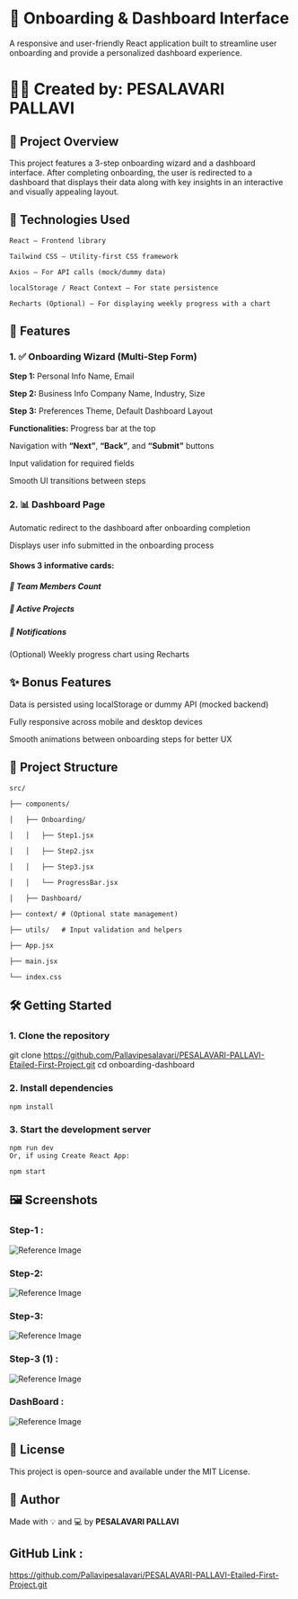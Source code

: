 # 🧩 Onboarding & Dashboard Interface
A responsive and user-friendly React application built to streamline user onboarding and provide a personalized dashboard experience.

# 👩‍💻 Created by: PESALAVARI PALLAVI

## 📌 Project Overview
This project features a 3-step onboarding wizard and a dashboard interface. After completing onboarding, the user is redirected to a dashboard that displays their data along with key insights in an interactive and visually appealing layout.

## 🚀 Technologies Used
    React – Frontend library

    Tailwind CSS – Utility-first CSS framework

    Axios – For API calls (mock/dummy data)

    localStorage / React Context – For state persistence

    Recharts (Optional) – For displaying weekly progress with a chart

## 🧱 Features

### 1. ✅ Onboarding Wizard (Multi-Step Form)

**Step 1:**  Personal Info
Name, Email

**Step 2:** Business Info
Company Name, Industry, Size

**Step 3:** Preferences
Theme, Default Dashboard Layout

**Functionalities:**
Progress bar at the top

Navigation with **“Next”**, **“Back”**, and **“Submit”** buttons

Input validation for required fields

Smooth UI transitions between steps

### 2. 📊 Dashboard Page
Automatic redirect to the dashboard after onboarding completion

Displays user info submitted in the onboarding process

#### Shows 3 informative cards:

##### 👥 Team Members Count

##### 📁 Active Projects

##### 🔔 Notifications

(Optional) Weekly progress chart using Recharts

## ✨ Bonus Features
Data is persisted using localStorage or dummy API (mocked backend)

Fully responsive across mobile and desktop devices

Smooth animations between onboarding steps for better UX

## 📁 Project Structure


    src/

    ├── components/

    │   ├── Onboarding/

    │   │   ├── Step1.jsx

    │   │   ├── Step2.jsx

    │   │   ├── Step3.jsx

    │   │   └── ProgressBar.jsx

    │   ├── Dashboard/

    ├── context/ # (Optional state management)

    ├── utils/   # Input validation and helpers

    ├── App.jsx

    ├── main.jsx

    └── index.css

## 🛠 Getting Started
### 1. Clone the repository

git clone https://github.com/Pallavipesalavari/PESALAVARI-PALLAVI-Etailed-First-Project.git
cd onboarding-dashboard
### 2. Install dependencies
    npm install

### 3. Start the development server
    npm run dev
    Or, if using Create React App:

    npm start

## 🖼 Screenshots
### Step-1 :
![Reference Image](/my-project/Screenshots/Step-1%20Personal%20Info.png)

### Step-2:
![Reference Image](/my-project/Screenshots/Step%202%20Business%20Info.png)

### Step-3:
![Reference Image](/my-project/Screenshots/Step%203%20Preferences.png)

### Step-3 (1) :
![Reference Image](/my-project/Screenshots/Step%203%20Preferences%20%20(1).png)

### DashBoard :
![Reference Image](/my-project/Screenshots/Dashboard.png)

## 📜 License
This project is open-source and available under the MIT License.

## 🙌 Author
Made with 💡 and 💻 by **PESALAVARI PALLAVI**

## GitHub Link :
https://github.com/Pallavipesalavari/PESALAVARI-PALLAVI-Etailed-First-Project.git
